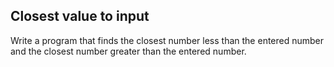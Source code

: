 ## Closest value to input

Write a program that finds the closest number less than the entered number and the closest number greater than the entered number.